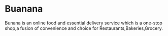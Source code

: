 # Buanana
Bunana is an online food and essential delivery service which is a one-stop shop,a fusion of convenience and choice for Restaurants,Bakeries,Grocery.
